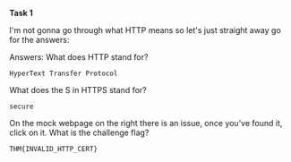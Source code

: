 **Task 1**

I'm not gonna go through what HTTP means so let's just straight away go for the answers:

Answers:
What does HTTP stand for?
```
HyperText Transfer Protocol
```
What does the S in HTTPS stand for?
```
secure
```
On the mock webpage on the right there is an issue, once you've found it, click on it. What is the challenge flag?
```
THM{INVALID_HTTP_CERT}
```